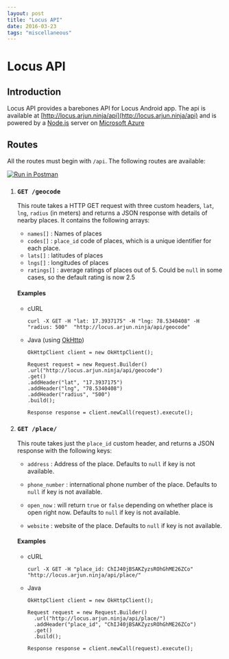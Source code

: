 ```yaml
---
layout: post
title: "Locus API"
date: 2016-03-23
tags: "miscellaneous"
---
```


# Locus API

## Introduction

Locus API provides a barebones API for Locus Android app. The api
is available at [http://locus.arjun.ninja/api](http://locus.arjun.ninja/api) and is powered
by a [Node.js](http://nodejs.org/) server on [Microsoft Azure](https://azure.microsoft.com/en-in/)

## Routes

All the routes must begin with `/api`.
The following routes are available:

  [![Run in Postman](https://run.pstmn.io/button.svg)](https://app.getpostman.com/run-collection/06b947504dab45445355)

1. ### `GET /geocode`

    This route takes a HTTP GET request with three custom headers, `lat`, `lng`, `radius` (in meters) and returns
    a JSON response with details of nearby places. It contains the following arrays:
    - `names[]` : Names of places
    - `codes[]` : `place_id` code of places, which is a unique identifier for each place.
    - `lats[]`  : latitudes of places
    - `lngs[]`  : longitudes of places
    - `ratings[]` : average ratings of places out of 5. Could be `null` in some cases, so the default rating is now 2.5

    #### Examples

    - cURL

      ```
      curl -X GET -H "lat: 17.3937175" -H "lng: 78.5340408" -H "radius: 500"  "http://locus.arjun.ninja/api/geocode"
      ```

    - Java (using [OkHttp](https://square.github.io/okhttp/))

      ```
      OkHttpClient client = new OkHttpClient();

      Request request = new Request.Builder()
      .url("http://locus.arjun.ninja/api/geocode")
      .get()
      .addHeader("lat", "17.3937175")
      .addHeader("lng", "78.5340408")
      .addHeader("radius", "500")
      .build();

      Response response = client.newCall(request).execute();
      ```

2. ### `GET /place/`

    This route takes just the `place_id` custom header, and returns a JSON
    response with the following keys:

    - `address` : Address of the place. Defaults to `null` if key is not available.

    - `phone_number` : international phone number of the place. Defaults to `null` if key is not available.

    - `open_now` : will return `true` or `false` depending on whether place is open right now. Defaults to `null` if key is not available.

    - `website` : website of the place. Defaults to `null` if key is not available.

    <!-- - `image_url` : URL of the featured image -->
    <!-- - `cost_for_two` : Average cost for two people -->

    #### Examples

    - cURL

      ```
      curl -X GET -H "place_id: ChIJ40jBSAKZyzsROhGhME26ZCo" "http://locus.arjun.ninja/api/place/"
      ```

    - Java

      ```
      OkHttpClient client = new OkHttpClient();

      Request request = new Request.Builder()
        .url("http://locus.arjun.ninja/api/place/")
        .addHeader("place_id", "ChIJ40jBSAKZyzsROhGhME26ZCo")
        .get()
        .build();

      Response response = client.newCall(request).execute();
      ```

<!-- NOTE: THIS API IS POWERED BY GOOGLE PLACES WEB API -->

